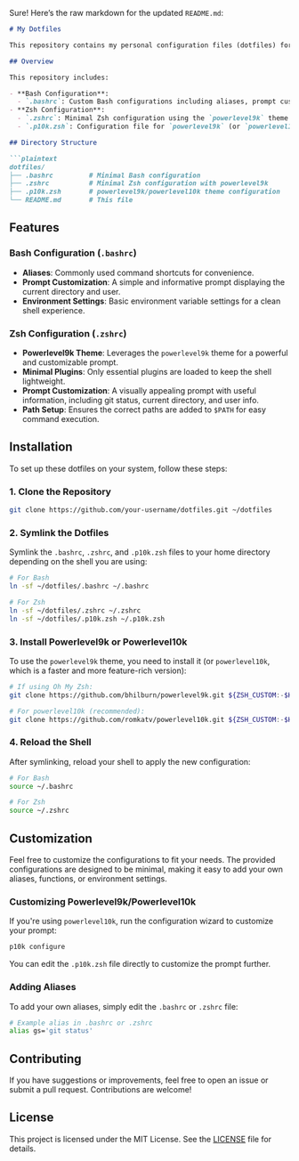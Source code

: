 Sure! Here’s the raw markdown for the updated `README.md`:

```markdown
# My Dotfiles

This repository contains my personal configuration files (dotfiles) for setting up a minimal shell environment. The configurations are tailored for a clean and efficient shell experience, with Zsh leveraging the `powerlevel9k` theme for a visually appealing and informative prompt.

## Overview

This repository includes:

- **Bash Configuration**:
  - `.bashrc`: Custom Bash configurations including aliases, prompt customization, and basic environment settings.
- **Zsh Configuration**:
  - `.zshrc`: Minimal Zsh configuration using the `powerlevel9k` theme for prompt customization.
  - `.p10k.zsh`: Configuration file for `powerlevel9k` (or `powerlevel10k`).

## Directory Structure

```plaintext
dotfiles/
├── .bashrc         # Minimal Bash configuration
├── .zshrc          # Minimal Zsh configuration with powerlevel9k
├── .p10k.zsh       # powerlevel9k/powerlevel10k theme configuration
└── README.md       # This file
```

## Features

### Bash Configuration (`.bashrc`)

- **Aliases**: Commonly used command shortcuts for convenience.
- **Prompt Customization**: A simple and informative prompt displaying the current directory and user.
- **Environment Settings**: Basic environment variable settings for a clean shell experience.

### Zsh Configuration (`.zshrc`)

- **Powerlevel9k Theme**: Leverages the `powerlevel9k` theme for a powerful and customizable prompt.
- **Minimal Plugins**: Only essential plugins are loaded to keep the shell lightweight.
- **Prompt Customization**: A visually appealing prompt with useful information, including git status, current directory, and user info.
- **Path Setup**: Ensures the correct paths are added to `$PATH` for easy command execution.

## Installation

To set up these dotfiles on your system, follow these steps:

### 1. Clone the Repository

```bash
git clone https://github.com/your-username/dotfiles.git ~/dotfiles
```

### 2. Symlink the Dotfiles

Symlink the `.bashrc`, `.zshrc`, and `.p10k.zsh` files to your home directory depending on the shell you are using:

```bash
# For Bash
ln -sf ~/dotfiles/.bashrc ~/.bashrc

# For Zsh
ln -sf ~/dotfiles/.zshrc ~/.zshrc
ln -sf ~/dotfiles/.p10k.zsh ~/.p10k.zsh
```

### 3. Install Powerlevel9k or Powerlevel10k

To use the `powerlevel9k` theme, you need to install it (or `powerlevel10k`, which is a faster and more feature-rich version):

```bash
# If using Oh My Zsh:
git clone https://github.com/bhilburn/powerlevel9k.git ${ZSH_CUSTOM:-$HOME/.oh-my-zsh/custom}/themes/powerlevel9k

# For powerlevel10k (recommended):
git clone https://github.com/romkatv/powerlevel10k.git ${ZSH_CUSTOM:-$HOME/.oh-my-zsh/custom}/themes/powerlevel10k
```

### 4. Reload the Shell

After symlinking, reload your shell to apply the new configuration:

```bash
# For Bash
source ~/.bashrc

# For Zsh
source ~/.zshrc
```

## Customization

Feel free to customize the configurations to fit your needs. The provided configurations are designed to be minimal, making it easy to add your own aliases, functions, or environment settings.

### Customizing Powerlevel9k/Powerlevel10k

If you're using `powerlevel10k`, run the configuration wizard to customize your prompt:

```bash
p10k configure
```

You can edit the `.p10k.zsh` file directly to customize the prompt further.

### Adding Aliases

To add your own aliases, simply edit the `.bashrc` or `.zshrc` file:

```bash
# Example alias in .bashrc or .zshrc
alias gs='git status'
```

## Contributing

If you have suggestions or improvements, feel free to open an issue or submit a pull request. Contributions are welcome!

## License

This project is licensed under the MIT License. See the [LICENSE](LICENSE) file for details.
```
